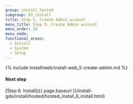 ```yaml
---
group: install_hosted
subgroup: 03_install
title: Step 5. Create Admin account
menu_title: Step 5. Create Admin account
menu_order: 10
menu_node:
functional_areas:
  - Install
  - System
  - Setup
---
```


{% include install/web/install-web_5-create-admin.md %}

#### Next step

[Step 6. Install]({{ page.baseurl }}/install-gde/install/hosted/hosted_install_6_install.html)
